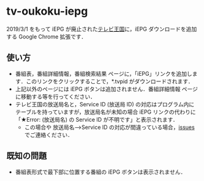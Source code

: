 # tv-oukoku-iepg 

2019/3/1 をもって iEPG が廃止された[テレビ王国](https://tv.so-net.ne.jp/)に，iEPG ダウンロードを追加する Google Chrome 拡張です．

## 使い方

- 番組表，番組詳細情報，番組検索結果 ページに，「iEPG」リンクを追加します．このリンクをクリックすることで，*.tvpid がダウンロードされます．
- 上記以外のページには iEPG ボタンは追加されません．番組詳細情報 ページに移動する等を行ってください．
- テレビ王国の放送局名と，Service ID (放送局 ID) の対応はプログラム内にテーブルを持っていますが，放送局名が未知の場合 iEPG リンクの代わりに「★Error: (放送局名) の Service ID が不明です」と表示されます．
  - この場合や 放送局名-->Service ID の対応が間違っている場合，[issues](https://github.com/yoshinrt/tv-oukoku-iepg/issues) でご連絡ください．

## 既知の問題

- 番組表形式で最下部に位置する番組の iEPG ボタンは表示されません．
